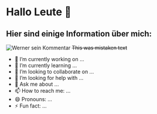 # Hallo Leute 👋


## Hier sind einige Information über mich:

![Werner sein Kommentar](https://github-readme-stats.vercel.app/api?username=Codex8841&show_icons=true&theme=tokyonight)
~~This was mistaken text~~
- 🔭 I’m currently working on ...
- 🌱 I’m currently learning ...
- 👯 I’m looking to collaborate on ...
- 🤔 I’m looking for help with ...
- 💬 Ask me about ...
- 📫 How to reach me: ...
- 😄 Pronouns: ...
- ⚡ Fun fact: ...
